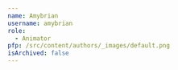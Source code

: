 ```yaml
---
name: Amybrian
username: amybrian
role:
  - Animator
pfp: /src/content/authors/_images/default.png
isArchived: false
---
```

